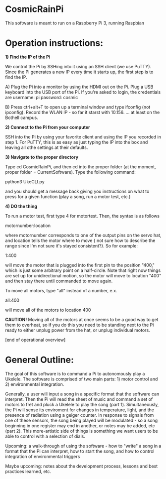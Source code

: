 # CosmicRainPi
This software is meant to run on a Raspberry Pi 3, running Raspbian

# Operation instructions:
**1) Find the IP of the Pi**

We control the Pi by SSHing into it using an SSH client (we use PuTTY). Since the Pi generates a new IP every time it starts up, the first step is to find the IP.

A) Plug the Pi into a monitor by using the HDMI out on the Pi. Plug a USB keyboard into the USB port of the Pi. If you're asked to login, the credentials are     username: pi      password: cosmic

B) Press ctrl+alt+T to open up a terminal window and type ifconfig (not ipconfig). Record the WLAN IP - so far it starst with 10.156. ... at least on the Bothell campus. 

**2) Connect to the Pi from your computer**

SSH into the Pi by using your favorite client and using the IP you recorded in step 1. For PuTTY, this is as easy as just typing the IP into the box and leaving all othe settings at their defaults.

**3) Navigate to the proper directory**

Type cd CosmicRainPi, and then cd into the proper folder (at the moment, proper folder = CurrentSoftware). Type the following command:

python3 UkeCLI.py

and you should get a message back giving you instructions on what to press for a given function (play a song, run a motor test, etc.)

**4) DO the thing**

To run a motor test, first type 4 for motortest. Then, the syntax is as follows

motornumber:location

where motornumber corresponds to one of the output pins on the servo hat, and location tells the motor where to move { not sure how to describe the range since I'm not sure it's stayed consistent?}. So for example:

1:400

will move the motor that is plugged into the first pin to the position "400," which is just some arbitrary point on a half-circle. Note that right now things are set up for unidirectional motion, so the motor will move to location "400" and then stay there until commanded to move again. 

To move all motors, type "all" instead of a number, e.x.  

all:400

will move all of the motors to location 400

**CAUTION!** Moving all of the motors at once seems to be a good way to get them to overheat, so if you do this you need to be standing next to the Pi ready to either unplug power from the hat, or unplug individual motors.

[end of operational overview]

# General Outline:

The goal of this software is to command a Pi to autonomously play a Ukelele. The software is comprised of two main parts: 1) motor control and 2) environmental integration. 

Generally, a user will input a song in a specific format that the software can interpret. Then the Pi will read the sheet of music and command a set of motors to fret and pluck a Ukelele to play the song (part 1). Simultaneously, the Pi will sense its enviroment for changes in temperature, light, and the presence of radiation using a geiger counter. In response to signals from one of these sensors, the song being played will be modulated - so a song beginning in one register may end in another, or notes may be added, etc (part 2). This more-artistic side of things is something we want users to be able to control with a selection of dials.

Upcoming: a walk-through of using the software - how to "write" a song in a format that the Pi can interpret, how to start the song, and how to control integration of environmental triggers

Maybe upcoming: notes about the development process, lessons and best practices learned, etc.
